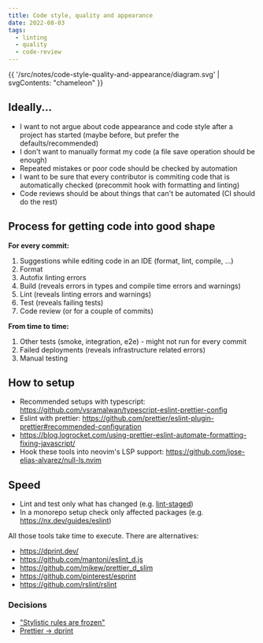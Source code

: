```yaml
---
title: Code style, quality and appearance
date: 2022-08-03
tags: 
  - linting
  - quality
  - code-review
---
```


{{ '/src/notes/code-style-quality-and-appearance/diagram.svg' | svgContents: "chameleon" }}

## Ideally...

- I want to not argue about code appearance and code style after a project has started (maybe before, but prefer the defaults/recommended)
- I don't want to manually format my code (a file save operation should be enough)
- Repeated mistakes or poor code should be checked by automation
- I want to be sure that every contributor is commiting code that is automatically checked (precommit hook with formatting and linting)
- Code reviews should be about things that can't be automated (CI should do the rest)

## Process for getting code into good shape

**For every commit:**

1. Suggestions while editing code in an IDE (format, lint, compile, ...)
1. Format
1. Autofix linting errors
1. Build (reveals errors in types and compile time errors and warnings)
1. Lint (reveals linting errors and warnings)
1. Test (reveals failing tests)
1. Code review (or for a couple of commits)

**From time to time:**

1. Other tests (smoke, integration, e2e) - might not run for every commit
1. Failed deployments (reveals infrastructure related errors)
1. Manual testing

## How to setup

- Recommended setups with typescript: https://github.com/vsramalwan/typescript-eslint-prettier-config
- Eslint with prettier: https://github.com/prettier/eslint-plugin-prettier#recommended-configuration
- https://blog.logrocket.com/using-prettier-eslint-automate-formatting-fixing-javascript/
- Hook these tools into neovim's LSP support: https://github.com/jose-elias-alvarez/null-ls.nvim

## Speed

- Lint and test only what has changed (e.g. [lint-staged](https://github.com/okonet/lint-staged))
- In a monorepo setup check only affected packages (e.g. https://nx.dev/guides/eslint)

All those tools take time to execute. There are alternatives:

- https://dprint.dev/
- https://github.com/mantoni/eslint_d.js
- https://github.com/mikew/prettier_d_slim
- https://github.com/pinterest/esprint
- https://github.com/rslint/rslint

### Decisions

- ["Stylistic rules are frozen"](https://eslint.org/blog/2020/05/changes-to-rules-policies/#what-are-the-changes)
- [Prettier -> dprint](https://github.com/denoland/deno/issues/3818)
